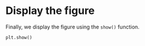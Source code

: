 # Display the figure

Finally, we display the figure using the `show()` function.

```python
plt.show()
```
